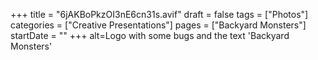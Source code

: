 +++
title = "6jAKBoPkzOI3nE6cn31s.avif"
draft = false
tags = ["Photos"]
categories = ["Creative Presentations"]
pages = ["Backyard Monsters"]
startDate = ""
+++
alt=Logo with some bugs and the text 'Backyard Monsters'
